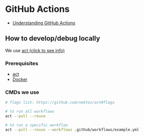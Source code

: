 # GitHub Actions

- [Understanding GitHub Actions](https://docs.github.com/en/actions/learn-github-actions/understanding-github-actions)

## How to develop/debug locally

We use [act (click to see info)](https://github.com/nektos/act#how-does-it-work)

### Prerequisites

- [act](https://github.com/nektos/act#installation)
- [Docker](https://docs.docker.com/get-docker)

### CMDs we use

```sh
# flags list: https://github.com/nektos/act#flags

# to run all workflows
act --pull --reuse

# to run a specific workflow
act --pull --reuse --workflows .github/workflows/example.yml
```
